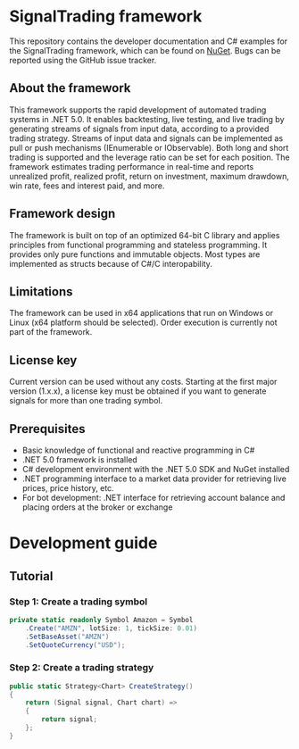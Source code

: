 # SignalTrading framework
This repository contains the developer documentation and C# examples for the SignalTrading framework, which can be found on [NuGet](https://www.nuget.org/packages/SignalTrading.Core/). Bugs can be reported using the GitHub issue tracker. 

## About the framework
This framework supports the rapid development of automated trading systems in .NET 5.0. It enables backtesting, live testing, and live trading by generating streams of signals from input data, according to a provided trading strategy. Streams of input data and signals can be implemented as pull or push mechanisms (IEnumerable or IObservable). Both long and short trading is supported and the leverage ratio can be set for each position. The framework estimates trading performance in real-time and reports unrealized profit, realized profit, return on investment, maximum drawdown, win rate, fees and interest paid, and more.

## Framework design
The framework is built on top of an optimized 64-bit C library and applies principles from functional programming and stateless programming. It provides only pure functions and immutable objects. Most types are implemented as structs because of C#/C interopability. 

## Limitations
The framework can be used in x64 applications that run on Windows or Linux (x64 platform should be selected). Order execution is currently not part of the framework.

## License key
Current version can be used without any costs. Starting at the first major version (1.x.x), a license key must be obtained if you want to generate signals for more than one trading symbol.

## Prerequisites
* Basic knowledge of functional and reactive programming in C#
* .NET 5.0 framework is installed
* C# development environment with the .NET 5.0 SDK and NuGet installed
* .NET programming interface to a market data provider for retrieving live prices, price history, etc.
* For bot development: .NET interface for retrieving account balance and placing orders at the broker or exchange

# Development guide

## Tutorial

### Step 1: Create a trading symbol
```C#
private static readonly Symbol Amazon = Symbol
	.Create("AMZN", lotSize: 1, tickSize: 0.01)
	.SetBaseAsset("AMZN")
	.SetQuoteCurrency("USD");
```

### Step 2: Create a trading strategy
```C#
public static Strategy<Chart> CreateStrategy()
{
	return (Signal signal, Chart chart) =>
	{
		return signal;
	};
}
```
